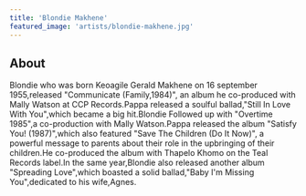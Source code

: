 ```yaml
---
title: 'Blondie Makhene'
featured_image: 'artists/blondie-makhene.jpg'
---
```


## About

Blondie who was born Keoagile Gerald Makhene on 16 september 1955,released "Communicate (Family,1984)", an album he co-produced with Mally Watson at CCP Records.Pappa released a soulful ballad,"Still In Love With You",which became a big hit.Blondie Followed up with "Overtime 1985",a co-production with Mally Watson.Pappa released the album "Satisfy You! (1987)",which also featured "Save The Children (Do It Now)", a powerful message to parents about their role in the upbringing of their children.He co-produced the album with Thapelo Khomo on the Teal Records label.In the same year,Blondie also released another album "Spreading Love",which boasted a solid ballad,"Baby I'm Missing You",dedicated to his wife,Agnes.
